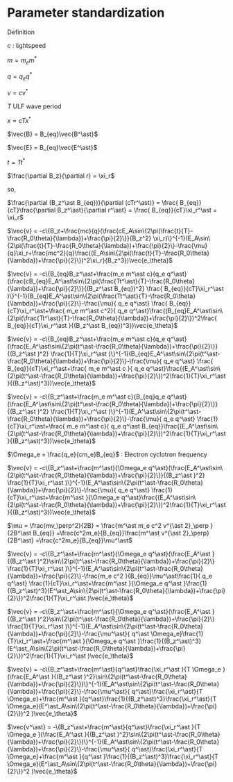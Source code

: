 # Parameter standardization

Definition

$c$ : lightspeed

$m = m_e m^\ast$

$q = q_e q^\ast$

$v = cv^\ast$

$T$ ULF wave period

$x = c Tx^\ast$

$\vec{B} = B_{eq}\vec{B^\ast}$

$\vec{E} = B_{eq}\vec{E^\ast}$

$t = Tt^\ast$   


$\frac{\partial B_z}{\partial r} = \xi_r$


so,

$\frac{\partial (B_z^\ast B_{eq})}{\partial (cTr^\ast)} = \frac{ B_{eq}}{cT}\frac{\partial B_z^\ast}{\partial r^\ast}  =  \frac{ B_{eq}}{cT}\xi_r^\ast = \xi_r$


$\vec{v} =  -c\{B_z+\frac{mc}{q}(\frac{cE_A\sin\{2\pi(\frac{t}{T}-\frac{R_0\theta}{\lambda})+\frac{\pi}{2}\}}{B_z^2} \xi_r)\}^{-1}(E_A\sin\{2\pi(\frac{t}{T}-\frac{R_0\theta}{\lambda})+\frac{\pi}{2}\}-\frac{\mu}{q}\xi_r+\frac{mc^2}{q}\frac{(E_A\sin\{2\pi(\frac{t}{T}-\frac{R_0\theta}{\lambda})+\frac{\pi}{2}\})^2\xi_r}{B_z^3})\vec{e_\theta}$



$\vec{v} =  -c\{B_{eq}B_z^\ast+\frac{m_e m^\ast c}{q_e q^\ast}(\frac{cB_{eq}E_A^\ast\sin\{2\pi(\frac{Tt^\ast}{T}-\frac{R_0\theta}{\lambda})+\frac{\pi}{2}\}}{(B_z^\ast B_{eq})^2} \frac{ B_{eq}}{cT}\xi_r^\ast )\}^{-1}(B_{eq}E_A^\ast\sin\{2\pi(\frac{Tt^\ast}{T}-\frac{R_0\theta}{\lambda})+\frac{\pi}{2}\}-\frac{\mu}{ q_e q^\ast} \frac{ B_{eq}}{cT}\xi_r^\ast+\frac{ m_e m^\ast c^2}{ q_e q^\ast}\frac{(B_{eq}E_A^\ast\sin\{2\pi(\frac{Tt^\ast}{T}-\frac{R_0\theta}{\lambda})+\frac{\pi}{2}\})^2\frac{ B_{eq}}{cT}\xi_r^\ast }{(B_z^\ast B_{eq})^3})\vec{e_\theta}$


$\vec{v} =  -c\{B_{eq}B_z^\ast+\frac{m_e m^\ast c}{q_e q^\ast}(\frac{E_A^\ast\sin\{2\pi(t^\ast-\frac{R_0\theta}{\lambda})+\frac{\pi}{2}\}}{(B_z^\ast )^2} \frac{1}{T}\xi_r^\ast )\}^{-1}(B_{eq}E_A^\ast\sin\{2\pi(t^\ast-\frac{R_0\theta}{\lambda})+\frac{\pi}{2}\}-\frac{\mu}{ q_e q^\ast} \frac{ B_{eq}}{cT}\xi_r^\ast+\frac{ m_e m^\ast c }{ q_e q^\ast}\frac{(E_A^\ast\sin\{2\pi(t^\ast-\frac{R_0\theta}{\lambda})+\frac{\pi}{2}\})^2\frac{1}{T}\xi_r^\ast }{(B_z^\ast)^3})\vec{e_\theta}$


$\vec{v} =  -c\{B_z^\ast+\frac{m_e m^\ast c}{B_{eq}q_e q^\ast}(\frac{E_A^\ast\sin\{2\pi(t^\ast-\frac{R_0\theta}{\lambda})+\frac{\pi}{2}\}}{(B_z^\ast )^2} \frac{1}{T}\xi_r^\ast )\}^{-1}(E_A^\ast\sin\{2\pi(t^\ast-\frac{R_0\theta}{\lambda})+\frac{\pi}{2}\}-\frac{\mu}{ q_e q^\ast} \frac{1}{cT}\xi_r^\ast+\frac{ m_e m^\ast c}{ q_e q^\ast B_{eq}}\frac{(E_A^\ast\sin\{2\pi(t^\ast-\frac{R_0\theta}{\lambda})+\frac{\pi}{2}\})^2\frac{1}{T}\xi_r^\ast }{(B_z^\ast)^3})\vec{e_\theta}$

$\Omega_e = \frac{q_e}{cm_e}B_{eq}$ : Electron cyclotron frequency

$\vec{v} =  -c\{B_z^\ast+\frac{m^\ast}{\Omega_e q^\ast}(\frac{E_A^\ast\sin\{2\pi(t^\ast-\frac{R_0\theta}{\lambda})+\frac{\pi}{2}\}}{(B_z^\ast )^2} \frac{1}{T}\xi_r^\ast )\}^{-1}(E_A^\ast\sin\{2\pi(t^\ast-\frac{R_0\theta}{\lambda})+\frac{\pi}{2}\}-\frac{\mu}{ q_e q^\ast} \frac{1}{cT}\xi_r^\ast+\frac{m^\ast }{\Omega_e q^\ast}\frac{(E_A^\ast\sin\{2\pi(t^\ast-\frac{R_0\theta}{\lambda})+\frac{\pi}{2}\})^2\frac{1}{T}\xi_r^\ast }{(B_z^\ast)^3})\vec{e_\theta}$

$\mu = \frac{mv_\perp^2}{2B} = \frac{m^\ast m_e c^2 v^{\ast 2}_\perp }{2B^\ast B_{eq}} =\frac{c^2m_e}{B_{eq}}\frac{m^\ast v^{\ast 2}_\perp}{2B^\ast} =\frac{c^2m_e}{B_{eq}}\mu^\ast$


$\vec{v} =  -c\{B_z^\ast+\frac{m^\ast}{\Omega_e q^\ast}(\frac{E_A^\ast }{(B_z^\ast )^2}\sin\{2\pi(t^\ast-\frac{R_0\theta}{\lambda})+\frac{\pi}{2}\} \frac{1}{T}\xi_r^\ast )\}^{-1}(E_A^\ast\sin\{2\pi(t^\ast-\frac{R_0\theta}{\lambda})+\frac{\pi}{2}\}-\frac{m_e c^2 }{B_{eq}}\mu^\ast\frac{1}{ q_e q^\ast} \frac{1}{cT}\xi_r^\ast+\frac{m^\ast }{\Omega_e q^\ast }\frac{1}{(B_z^\ast)^3}(E^\ast_A\sin\{2\pi(t^\ast-\frac{R_0\theta}{\lambda})+\frac{\pi}{2}\})^2\frac{1}{T}\xi_r^\ast )\vec{e_\theta}$

$\vec{v} =  -c\{B_z^\ast+\frac{m^\ast}{\Omega_e q^\ast}(\frac{E_A^\ast }{(B_z^\ast )^2}\sin\{2\pi(t^\ast-\frac{R_0\theta}{\lambda})+\frac{\pi}{2}\} \frac{1}{T}\xi_r^\ast )\}^{-1}(E_A^\ast\sin\{2\pi(t^\ast-\frac{R_0\theta}{\lambda})+\frac{\pi}{2}\}-\frac{\mu^\ast}{  q^\ast \Omega_e}\frac{1}{T}\xi_r^\ast+\frac{m^\ast }{\Omega_e q^\ast }\frac{1}{(B_z^\ast)^3}(E^\ast_A\sin\{2\pi(t^\ast-\frac{R_0\theta}{\lambda})+\frac{\pi}{2}\})^2\frac{1}{T}\xi_r^\ast )\vec{e_\theta}$

$\vec{v} =  -c\{B_z^\ast+\frac{m^\ast}{q^\ast}\frac{\xi_r^\ast }{T \Omega_e }(\frac{E_A^\ast }{(B_z^\ast )^2}\sin\{2\pi(t^\ast-\frac{R_0\theta}{\lambda})+\frac{\pi}{2}\})\}^{-1}(E_A^\ast\sin\{2\pi(t^\ast-\frac{R_0\theta}{\lambda})+\frac{\pi}{2}\}-\frac{\mu^\ast}{  q^\ast}\frac{\xi_r^\ast}{T \Omega_e}+\frac{m^\ast }{q^\ast}\frac{1}{(B_z^\ast)^3}\frac{\xi_r^\ast}{T \Omega_e}(E^\ast_A\sin\{2\pi(t^\ast-\frac{R_0\theta}{\lambda})+\frac{\pi}{2}\})^2 )\vec{e_\theta}$

$\vec{v^\ast} =  -\{B_z^\ast+\frac{m^\ast}{q^\ast}\frac{\xi_r^\ast }{T \Omega_e }(\frac{E_A^\ast }{(B_z^\ast )^2}\sin\{2\pi(t^\ast-\frac{R_0\theta}{\lambda})+\frac{\pi}{2}\})\}^{-1}(E_A^\ast\sin\{2\pi(t^\ast-\frac{R_0\theta}{\lambda})+\frac{\pi}{2}\}-\frac{\mu^\ast}{  q^\ast}\frac{\xi_r^\ast}{T \Omega_e}+\frac{m^\ast }{q^\ast }\frac{1}{(B_z^\ast)^3}\frac{\xi_r^\ast}{T \Omega_e}(E^\ast_A\sin\{2\pi(t^\ast-\frac{R_0\theta}{\lambda})+\frac{\pi}{2}\})^2 )\vec{e_\theta}$
